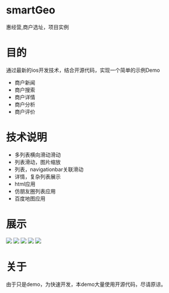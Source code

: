 # smartGeo
惠经营,商户选址，项目实例

# 目的
通过最新的ios开发技术，结合开源代码，实现一个简单的示例Demo

* 商户新闻
* 商户搜索
* 商户详情
* 商户分析
* 商户评价

# 技术说明
* 多列表横向滑动滑动
* 列表滑动，图片缩放
* 列表，navigationbar关联滑动
* 详情，复杂列表展示
* html应用
* 仿朋友圈列表应用
* 百度地图应用

# 展示
![](IMG_1288.png)
![](IMG_1289.png)
![](IMG_1290.png)
![](IMG_1291.png)
![](IMG_1292.png)

# 关于
由于只是demo，为快速开发，本demo大量使用开源代码，尽请原谅。
